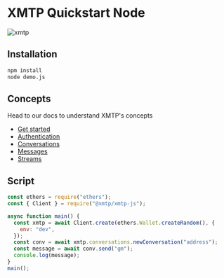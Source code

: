 # XMTP Quickstart Node

![xmtp](https://github.com/xmtp/xmtp-quickstart-reactjs/assets/1447073/3f2979ec-4d13-4c3d-bf20-deab3b2ffaa1)

## Installation

```bash
npm install
node demo.js
```

## Concepts

Head to our docs to understand XMTP's concepts

- [Get started](https://xmtp.org/docs/build/get-started/overview?sdk=js)
- [Authentication](https://xmtp.org/docs/build/authentication?sdk=js)
- [Conversations](https://xmtp.org/docs/build/conversations?sdk=js)
- [Messages](https://xmtp.org/docs/build/messages/?sdk=js)
- [Streams](https://xmtp.org/docs/build/streams/?sdk=js)

## Script

```jsx
const ethers = require("ethers");
const { Client } = require("@xmtp/xmtp-js");

async function main() {
  const xmtp = await Client.create(ethers.Wallet.createRandom(), {
    env: "dev",
  });
  const conv = await xmtp.conversations.newConversation("address");
  const message = await conv.send("gm");
  console.log(message);
}
main();
```
